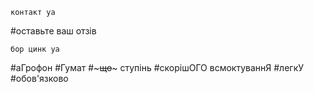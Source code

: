     контакт уа
    
#оставьте ваш отзів

    бор цинк уа

#аГрофон
#Гумат 
#~~~що~~~ ступінь
#скорішОГО всмоктуваннЯ
#легкУ 
#обов'язково
